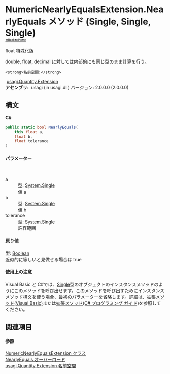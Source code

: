 # NumericNearlyEqualsExtension.NearlyEquals メソッド (Single, Single, Single)<div style="font-size:30%"><a href="https://github.com/usagi/usagi.cs/blob/master/docs/Home.md">≪Back to Home</a></div> 

float 特殊化版 

double, float, decimal に対しては内部的にも同じ型のまま計算を行う。


    <strong>名前空間:</strong>
&nbsp;<a href="N_usagi_Quantity_Extension.md">usagi.Quantity.Extension</a><br /><strong>アセンブリ:</strong>
&nbsp;usagi (in usagi.dll) バージョン: 2.0.0.0 (2.0.0.0)

## 構文

**C#**<br />
``` C#
public static bool NearlyEquals(
	this float a,
	float b,
	float tolerance
)
```


#### パラメーター
&nbsp;<dl><dt>a</dt><dd>型: <a href="http://msdn2.microsoft.com/ja-jp/library/3www918f" target="_blank">System.Single</a><br />値 a</dd><dt>b</dt><dd>型: <a href="http://msdn2.microsoft.com/ja-jp/library/3www918f" target="_blank">System.Single</a><br />値 b</dd><dt>tolerance</dt><dd>型: <a href="http://msdn2.microsoft.com/ja-jp/library/3www918f" target="_blank">System.Single</a><br />許容範囲</dd></dl>

#### 戻り値
型: <a href="http://msdn2.microsoft.com/ja-jp/library/a28wyd50" target="_blank">Boolean</a><br />近似的に等しいと見做せる場合は true

#### 使用上の注意
Visual Basic と C#では、<a href="http://msdn2.microsoft.com/ja-jp/library/3www918f" target="_blank">Single</a>型のオブジェクトのインスタンスメソッドのようにこのメソッドを呼び出せます。このメソッドを呼び出すためにインスタンスメソッド構文を使う場合、最初のパラメーターを省略します。詳細は、<a href="http://msdn.microsoft.com/ja-jp/library/bb384936.aspx" target="_blank">拡張メソッド(Visual Basic)</a>または<a href="http://msdn.microsoft.com/ja-jp/library/bb383977.aspx" target="_blank">拡張メソッド(C# プログラミング ガイド)</a>を参照してください。

## 関連項目


#### 参照
<a href="T_usagi_Quantity_Extension_NumericNearlyEqualsExtension.md">NumericNearlyEqualsExtension クラス</a><br /><a href="Overload_usagi_Quantity_Extension_NumericNearlyEqualsExtension_NearlyEquals.md">NearlyEquals オーバーロード</a><br /><a href="N_usagi_Quantity_Extension.md">usagi.Quantity.Extension 名前空間</a><br />